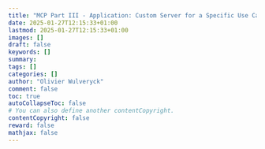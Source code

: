 ```yaml
---
title: "MCP Part III - Application: Custom Server for a Specific Use Case"
date: 2025-01-27T12:15:33+01:00
lastmod: 2025-01-27T12:15:33+01:00
images: []
draft: false
keywords: []
summary:
tags: []
categories: []
author: "Olivier Wulveryck"
comment: false
toc: true
autoCollapseToc: false
# You can also define another contentCopyright.
contentCopyright: false
reward: false
mathjax: false
---
```



